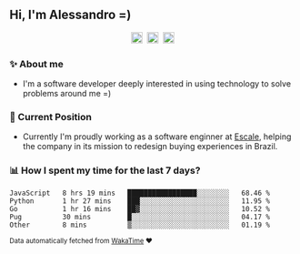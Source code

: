 ## Hi, I'm Alessandro =)

<p align="center">
  <a href="https://www.linkedin.com/in/alessandro-costa-dev/"><img src="https://img.shields.io/badge/-alessandro--costa--dev-%233f7ec6?style=flat-square&logo=Linkedin&logoColor=white" height="20"/></a>&nbsp;&nbsp;<a href="https://medium.com/@alessandro_costa"><img src="https://img.shields.io/badge/-%40alessandro__costa-%20black?style=flat-square&logo=Medium" height="20"/></a>&nbsp;&nbsp;<a href="mailto:alessandro96fc@gmail.com"><img src="https://img.shields.io/badge/-alessandro96fc%40gmail.com-%23c14438?style=flat-square&logo=Gmail&logoColor=white" height="20"/></a>
</p>

### :sparkles: About me

- I'm a software developer deeply interested in using technology to solve problems around me =)

### :office: Current Position 

-  Currently I'm proudly working as a software enginner at [Escale](https://github.com/escaletech), helping the company in its mission to redesign buying experiences in Brazil.

### :bar_chart: How I spent my time for the last 7 days?

<!--START_SECTION:waka-->
```text
JavaScript   8 hrs 19 mins   █████████████████░░░░░░░░   68.46 % 
Python       1 hr 27 mins    ███░░░░░░░░░░░░░░░░░░░░░░   11.95 % 
Go           1 hr 16 mins    ██▓░░░░░░░░░░░░░░░░░░░░░░   10.52 % 
Pug          30 mins         █░░░░░░░░░░░░░░░░░░░░░░░░   04.17 % 
Other        8 mins          ▒░░░░░░░░░░░░░░░░░░░░░░░░   01.19 % 
```
<!--END_SECTION:waka-->

<sub>Data automatically fetched from [WakaTime](https://wakatime.com/) :heart:</sub>
